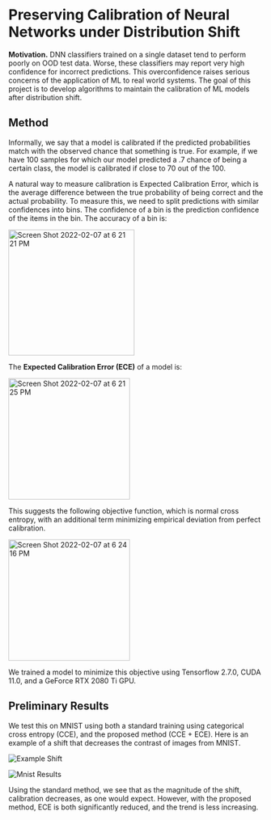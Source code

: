 # Preserving Calibration of Neural Networks under Distribution Shift


__Motivation.__ DNN classifiers trained on a single dataset tend to perform poorly on OOD test data.
Worse, these classifiers may report very high confidence for incorrect predictions. 
This overconfidence raises serious concerns of the application of ML to real world systems. 
The goal of this project is to develop algorithms to maintain the calibration of ML models after distribution shift. 

## Method 

Informally, we say that a model is calibrated if the predicted probabilities match with the observed chance that something is true. For example, if we have 100 samples for which our model predicted a .7 chance of being a certain class, the model is calibrated if close to 70 out of the 100. 

A natural way to measure calibration is Expected Calibration Error, which is the average difference between the true probability of being correct and the actual probability. To measure this, we need to split predictions with similar confidences into bins. The confidence of a bin is the prediction confidence of the items in the bin. The accuracy of a bin is:

<img width="249" alt="Screen Shot 2022-02-07 at 6 21 21 PM" src="https://user-images.githubusercontent.com/47545823/152888850-f7ace346-5281-4baa-bbff-b0432611eb3b.png">

The **Expected Calibration Error (ECE)** of a model is: 

<img width="240" alt="Screen Shot 2022-02-07 at 6 21 25 PM" src="https://user-images.githubusercontent.com/47545823/152888973-4786e7df-5345-461f-86d2-c325b8b672ed.png">

This suggests the following objective function, which is normal cross entropy, with an additional term minimizing empirical deviation from perfect calibration. 

<img width="240" alt="Screen Shot 2022-02-07 at 6 24 16 PM" src="https://user-images.githubusercontent.com/47545823/152889107-a3afd1e6-54d7-4fb4-aa56-41d9ba2fbadc.png">

We trained a model to minimize this objective using Tensorflow 2.7.0, CUDA 11.0, and a GeForce RTX 2080 Ti GPU. 

## Preliminary Results 

We test this on MNIST using both a standard training using categorical cross entropy (CCE), and the proposed method (CCE + ECE). Here is an example of a shift that decreases the contrast 
of images from MNIST. 

![Example Shift](https://user-images.githubusercontent.com/47545823/152887788-f5cef621-799c-4df0-9532-c130230a5b63.png)


![Mnist Results](https://user-images.githubusercontent.com/47545823/152888270-e9cb59f7-a118-4b32-85da-813706e192b1.png)

Using the standard method, we see that as the magnitude of the shift, calibration decreases, as one would expect. However, with the proposed method, ECE is both significantly reduced, and the trend is less increasing. 
